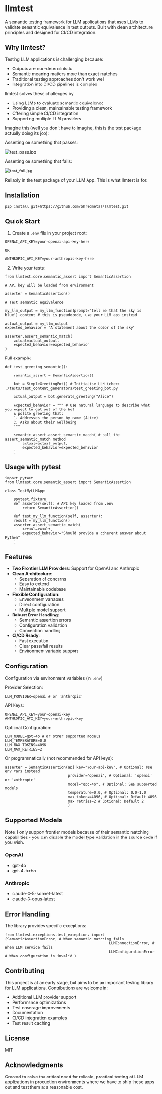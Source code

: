 # llmtest

A semantic testing framework for LLM applications that uses LLMs to validate semantic equivalence in test outputs. Built with clean architecture principles and designed for CI/CD integration.

## Why llmtest?

Testing LLM applications is challenging because:
- Outputs are non-deterministic
- Semantic meaning matters more than exact matches
- Traditional testing approaches don't work well
- Integration into CI/CD pipelines is complex

llmtest solves these challenges by:
- Using LLMs to evaluate semantic equivalence
- Providing a clean, maintainable testing framework
- Offering simple CI/CD integration
- Supporting multiple LLM providers

Imagine this (well you don't have to imagine, this is the test package actually doing its job):

Asserting on something that passes:

![test_pass.jpg](test_pass.jpg)

Asserting on something that fails:

![test_fail.jpg](test_fail.jpg)

Reliably in the test package of your LLM App. This is what llmtest is for.

## Installation

```
pip install git+https://github.com/Shredmetal/llmtest.git
```


## Quick Start

1. Create a `.env` file in your project root:

```
OPENAI_API_KEY=your-openai-api-key-here

OR

ANTHROPIC_API_KEY=your-anthropic-key-here
```

2. Write your tests:

```
from llmtest.core.semantic_assert import SemanticAssertion

# API key will be loaded from environment

asserter = SemanticAssertion()

# Test semantic equivalence

my_llm_output = my_llm_function(prompt="tell me that the sky is blue").content # this is pseudocode, use your LLM app instead

actual_output = my_llm_output
expected_behavior = "A statement about the color of the sky"

asserter.assert_semantic_match(
    actual=actual_output,
    expected_behavior=expected_behavior
)
```

Full example:

```
def test_greeting_semantic():

    semantic_assert = SemanticAssertion()

    bot = SimpleGreetingBot() # Initialise LLM (check ./tests/test_content_generators/test_greeting_bot.py

    actual_output = bot.generate_greeting("Alice") 

    expected_behavior = """ # Use natural language to describe what you expect to get out of the bot
    A polite greeting that:
    1. Addresses the person by name (Alice)
    2. Asks about their wellbeing
    """

    semantic_assert.assert_semantic_match( # call the assert_semantic_match method
        actual=actual_output,
        expected_behavior=expected_behavior
    )
```

## Usage with pytest

```
import pytest 
from llmtest.core.semantic_assert import SemanticAssertion

class TestMyLLMApp: 

    @pytest.fixture 
    def asserter(self): # API key loaded from .env 
        return SemanticAssertion()
        
    def test_my_llm_function(self, asserter):
    result = my_llm_function()
    asserter.assert_semantic_match(
        actual=result,
        expected_behavior="Should provide a coherent answer about Python"
    )

```

## Features

- **Two Frontier LLM Providers**: Support for OpenAI and Anthropic
- **Clean Architecture**: 
  - Separation of concerns
  - Easy to extend
  - Maintainable codebase
- **Flexible Configuration**:
  - Environment variables
  - Direct configuration
  - Multiple model support
- **Robust Error Handling**:
  - Semantic assertion errors
  - Configuration validation
  - Connection handling
- **CI/CD Ready**:
  - Fast execution
  - Clear pass/fail results
  - Environment variable support

## Configuration

Configuration via environment variables (in `.env`):

Provider Selection:
```
LLM_PROVIDER=openai # or 'anthropic'
```
API Keys:
```
OPENAI_API_KEY=your-openai-key 
ANTHROPIC_API_KEY=your-anthropic-key
```
Optional Configuration:
```
LLM_MODEL=gpt-4o # or other supported models 
LLM_TEMPERATURE=0.0 
LLM_MAX_TOKENS=4096 
LLM_MAX_RETRIES=2
```

Or programmatically (not recommended for API keys):

```
asserter = SemanticAssertion(api_key="your-api-key", # Optional: Use env vars instead 
                             provider="openai", # Optional: 'openai' or 'anthropic' 
                             model="gpt-4o", # Optional: See supported models 
                             temperature=0.0, # Optional: 0.0-1.0 
                             max_tokens=4096, # Optional: Default 4096 
                             max_retries=2 # Optional: Default 2 
                             )
```

## Supported Models

Note: I only support frontier models because of their semantic matching capabilities - you can disable the model type validation in the source code if you wish.

### OpenAI
- gpt-4o
- gpt-4-turbo

### Anthropic
- claude-3-5-sonnet-latest
- claude-3-opus-latest

## Error Handling

The library provides specific exceptions:

```
from llmtest.exceptions.test_exceptions import (SemanticAssertionError, # When semantic matching fails 
                                                LLMConnectionError, # When LLM service fails 
                                                LLMConfigurationError # When configuration is invalid )
```

## Contributing

This project is at an early stage, but aims to be an important testing library for LLM applications. Contributions are welcome in:
- Additional LLM provider support
- Performance optimizations
- Test coverage improvements
- Documentation
- CI/CD integration examples
- Test result caching


## License

MIT

## Acknowledgments

Created to solve the critical need for reliable, practical testing of LLM applications in production environments where we have to ship these apps out and test them at a reasonable cost.